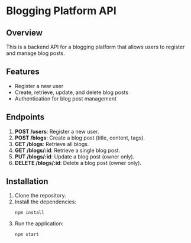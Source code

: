 # Blogging Platform API

## Overview
This is a backend API for a blogging platform that allows users to register and manage blog posts.

## Features
- Register a new user
- Create, retrieve, update, and delete blog posts
- Authentication for blog post management

## Endpoints
1. **POST /users**: Register a new user.
2. **POST /blogs**: Create a blog post (title, content, tags).
3. **GET /blogs**: Retrieve all blogs.
4. **GET /blogs/:id**: Retrieve a single blog post.
5. **PUT /blogs/:id**: Update a blog post (owner only).
6. **DELETE /blogs/:id**: Delete a blog post (owner only).

## Installation
1. Clone the repository.
2. Install the dependencies:
   ```
   npm install
   ```
3. Run the application:
   ```
   npm start
